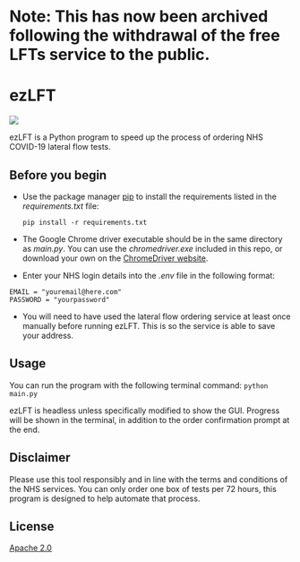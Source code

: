 
# Note: This has now been archived following the withdrawal of the free LFTs service to the public. 
# ezLFT

![](https://img.shields.io/github/license/sachalachin/ezLFT)

ezLFT is a Python program to speed up the process of ordering NHS COVID-19 lateral flow tests.


## Before you begin

- Use the package manager [pip](https://pip.pypa.io/en/stable/) to install the requirements listed in the *requirements.txt* file:

 

    ```pip install -r requirements.txt```


- The Google Chrome driver executable should be in the same directory as *main.py*. You can use the *chromedriver.exe* included in this repo, or download your own on the [ChromeDriver website](https://chromedriver.chromium.org/downloads).

- Enter your NHS login details into the *.env* file in the following format:
```
EMAIL = "youremail@here.com"
PASSWORD = "yourpassword"
```

- You will need to have used the lateral flow ordering service at least once manually before running ezLFT. This is so the service is able to save your address.


## Usage

You can run the program with the following terminal command:
```python main.py``` 

ezLFT is headless unless specifically modified to show the GUI. Progress will be shown in the terminal, in addition to the order confirmation prompt at the end.

## Disclaimer
Please use this tool responsibly and in line with the terms and conditions of the NHS services. You can only order one box of tests per 72 hours, this program is designed to help automate that process.


## License
[Apache 2.0](https://choosealicense.com/licenses/apache-2.0/)
